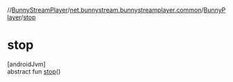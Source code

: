 //[BunnyStreamPlayer](../../../index.md)/[net.bunnystream.bunnystreamplayer.common](../index.md)/[BunnyPlayer](index.md)/[stop](stop.md)

# stop

[androidJvm]\
abstract fun [stop](stop.md)()
